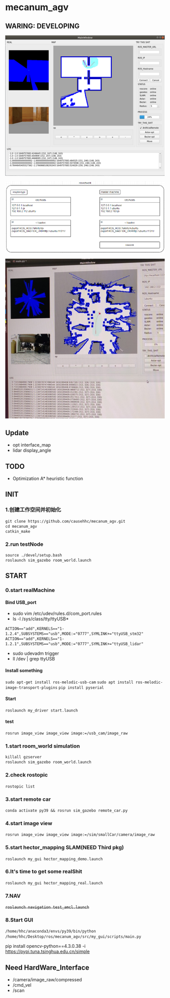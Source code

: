 # mecanum_agv
## WARING: DEVELOPING
![](./picture/gui.png)

![](./picture/localnetwork.png)

![](./picture/real.jpg)
## Update
- opt interface_map
- lidar display_angle
## TODO
- Optimization A* heuristic function
## INIT
### 1.创建工作空间并初始化
```
git clone https://github.com/causehhc/mecanum_agv.git
cd mecanum_agv
catkin_make
```
### 2.run testNode
```
source ./devel/setup.bash
roslaunch sim_gazebo room_world.launch
```
## START
### 0.start realMachine
#### Bind USB_port
- sudo vim /etc/udev/rules.d/com_port.rules
- ls -l /sys/class/tty/ttyUSB*
```
ACTION=="add",KERNELS=="1-1.2.4",SUBSYSTEMS=="usb",MODE:="0777",SYMLINK+="ttyUSB_stm32"
ACTION=="add",KERNELS=="1-1.2.1",SUBSYSTEMS=="usb",MODE:="0777",SYMLINK+="ttyUSB_lidar"
```
- sudo udevadm trigger
- ll /dev | grep ttyUSB
#### Install something
`sudo apt-get install ros-melodic-usb-cam`
`sudo apt install ros-melodic-image-transport-plugins`
`pip install pyserial`
#### Start
`roslaunch my_driver start.launch`
#### test
`rosrun image_view image_view image:=/usb_cam/image_raw`
### 1.start room_world simulation
```
killall gzserver
roslaunch sim_gazebo room_world.launch
```
### 2.check rostopic
`rostopic list`
### 3.start remote car
`conda activate py39 && rosrun sim_gazebo remote_car.py`
### 4.start image view
`rosrun image_view image_view image:=/sim/smallCar/camera/image_raw`
### 5.start hector_mapping SLAM(NEED Third pkg)
`roslaunch my_gui hector_mapping_demo.launch`
### 6.It's time to get some realShit
`roslaunch my_gui hector_mapping_real.launch`
### 7.NAV
~~`roslaunch navigation test_amcl.launch`~~
### 8.Start GUI
`/home/hhc/anaconda3/envs/py39/bin/python /home/hhc/Desktop/ros/mecanum_agv/src/my_gui/scripts/main.py`

pip install opencv-python==4.3.0.38 -i https://pypi.tuna.tsinghua.edu.cn/simple

## Need HardWare_Interface
- /camera/image_raw/compressed
- /cmd_vel
- /scan
